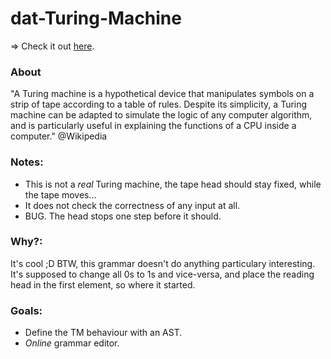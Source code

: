 dat-Turing-Machine
==================

=> Check it out [here](https://rawgithub.com/javierhonduco/dat-Turing-Machine/master/index.html).

### About
"A Turing machine is a hypothetical device that manipulates symbols on a strip of tape according to a table of rules. Despite its simplicity, a Turing machine can be adapted to simulate the logic of any computer algorithm, and is particularly useful in explaining the functions of a CPU inside a computer." @Wikipedia

### Notes:
* This is not a _real_ Turing machine, the tape head should stay fixed, while the tape moves...
* It does not check the correctness of any input at all.
* BUG. The head stops one step before it should.

### Why?:
It's cool ;D BTW, this grammar doesn't do anything particulary interesting. It's supposed to change all 0s to 1s and vice-versa, and place the reading head in the first element, so where it started.

### Goals:
* Define the TM behaviour with an AST.
* _Online_ grammar editor.
